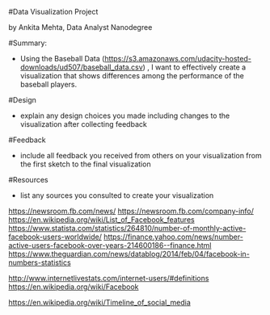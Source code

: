 #Data Visualization Project

by Ankita Mehta, Data Analyst Nanodegree

#Summary:
- Using the Baseball Data (https://s3.amazonaws.com/udacity-hosted-downloads/ud507/baseball_data.csv) , I want to effectively create a visualization that shows differences among the performance of the baseball players.


#Design 
- explain any design choices you made including changes to the visualization after collecting feedback


#Feedback 
- include all feedback you received from others on your visualization from the first sketch to the final visualization


#Resources 
- list any sources you consulted to create your visualization

https://newsroom.fb.com/news/
https://newsroom.fb.com/company-info/
https://en.wikipedia.org/wiki/List_of_Facebook_features
https://www.statista.com/statistics/264810/number-of-monthly-active-facebook-users-worldwide/
https://finance.yahoo.com/news/number-active-users-facebook-over-years-214600186--finance.html
https://www.theguardian.com/news/datablog/2014/feb/04/facebook-in-numbers-statistics

http://www.internetlivestats.com/internet-users/#definitions
https://en.wikipedia.org/wiki/Facebook

https://en.wikipedia.org/wiki/Timeline_of_social_media

